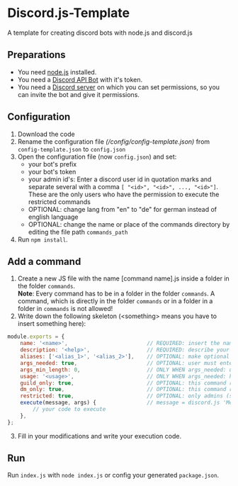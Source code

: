 # Discord.js-Template
A template for creating discord bots with node.js and discord.js

## Preparations
* You need [node.js](https://nodejs.org/en/) installed.
* You need a [Discord API Bot](https://discord.com/developers/applications) with it's token.
* You need a [Discord server](https://support.discord.com/hc/en-us/articles/204849977-How-do-I-create-a-server) on which you can set permissions, so you can invite the bot and give it permissions.

## Configuration
1. Download the code
2. Rename the configuration file *(/config/config-template.json)* from ```config-template.json``` to ```config.json```
3. Open the configuration file (now ```config.json```) and set:
   * your bot's prefix
   * your bot's token
   * your admin id's: Enter a discord user id in quotation marks and separate several with a comma ```[ "<id>", "<id>", ..., "<id>"]```.\
     These are the only users who have the permission to execute the restricted commands
   * OPTIONAL: change lang from "en" to "de" for german instead of english language
   * OPTIONAL: change the name or place of the commands directory by editing the file path `commands_path`
4. Run `npm install`.

## Add a command 
1. Create a new JS file with the name [command name].js inside a folder in the folder `commands`.\
   **Note**: Every command has to be in a folder in the folder `commands`. A command, which is directly in the folder 
   `commands` or in a folder in a folder in `commands` is not allowed!
2. Write down the following skeleton (\<something\> means you have to insert something here): 
```js
module.exports = {
    name: '<name>',                         // REQUIRED: insert the name of the command
    description: '<help>',                  // REQUIRED: describe your command
    aliases: ['<alias_1>', '<alias_2>'],    // OPTIONAL: make optional aliases
    args_needed: true,                      // OPTIONAL: user must enter arguments
    args_min_length: 0,                     // ONLY WHEN args_needed: user must enter a minumum of this number arguments
    usage: '<usage>',                       // ONLY WHEN args_needed: how the arguments must look like
    guild_only: true,                       // OPTIONAL: this command runs only in guilds
    dm_only: true,                          // OPTIONAL: this command runs only in dms
    restricted: true,                       // OPTIONAL: only admins (see config file) can run this command 
    execute(message, args) {                // message = discord.js 'Message' object; args = given arguments as list
        // your code to execute
    },
};
```
3. Fill in your modifications and write your execution code.

## Run
Run `index.js` with `node index.js` or config your generated `package.json`.



   
